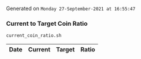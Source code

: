 Generated on `Monday 27-September-2021 at 16:55:47`

### Current to Target Coin Ratio
`current_coin_ratio.sh`

Date|Current|Target|Ratio
---|---|---|---
